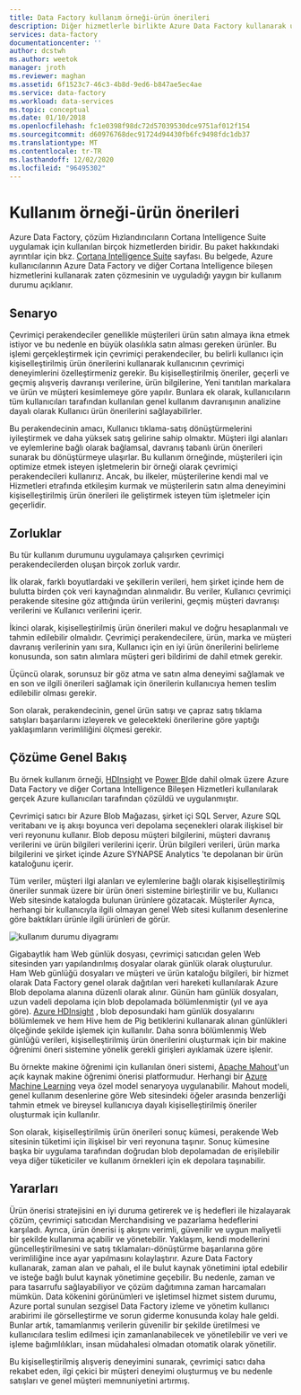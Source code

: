 ```yaml
---
title: Data Factory kullanım örneği-ürün önerileri
description: Diğer hizmetlerle birlikte Azure Data Factory kullanarak uygulanan kullanım durumu hakkında bilgi edinin.
services: data-factory
documentationcenter: ''
author: dcstwh
ms.author: weetok
manager: jroth
ms.reviewer: maghan
ms.assetid: 6f1523c7-46c3-4b8d-9ed6-b847ae5ec4ae
ms.service: data-factory
ms.workload: data-services
ms.topic: conceptual
ms.date: 01/10/2018
ms.openlocfilehash: fc1e0398f98dc72d57039530dce9751af012f154
ms.sourcegitcommit: d60976768dec91724d94430fb6fc9498fdc1db37
ms.translationtype: MT
ms.contentlocale: tr-TR
ms.lasthandoff: 12/02/2020
ms.locfileid: "96495302"
---
```

# <a name="use-case---product-recommendations"></a>Kullanım örneği-ürün önerileri
Azure Data Factory, çözüm Hızlandırıcıların Cortana Intelligence Suite uygulamak için kullanılan birçok hizmetlerden biridir.  Bu paket hakkındaki ayrıntılar için bkz. [Cortana Intelligence Suite](https://www.microsoft.com/cortanaanalytics) sayfası. Bu belgede, Azure kullanıcılarının Azure Data Factory ve diğer Cortana Intelligence bileşen hizmetlerini kullanarak zaten çözmesinin ve uyguladığı yaygın bir kullanım durumu açıklanır.

## <a name="scenario"></a>Senaryo
Çevrimiçi perakendeciler genellikle müşterileri ürün satın almaya ikna etmek istiyor ve bu nedenle en büyük olasılıkla satın alması gereken ürünler. Bu işlemi gerçekleştirmek için çevrimiçi perakendeciler, bu belirli kullanıcı için kişiselleştirilmiş ürün önerilerini kullanarak kullanıcının çevrimiçi deneyimlerini özelleştirmeniz gerekir. Bu kişiselleştirilmiş öneriler, geçerli ve geçmiş alışveriş davranışı verilerine, ürün bilgilerine, Yeni tanıtılan markalara ve ürün ve müşteri kesimlemeye göre yapılır.  Bunlara ek olarak, kullanıcıların tüm kullanıcıları tarafından kullanılan genel kullanım davranışının analizine dayalı olarak Kullanıcı ürün önerilerini sağlayabilirler.

Bu perakendecinin amacı, Kullanıcı tıklama-satış dönüştürmelerini iyileştirmek ve daha yüksek satış gelirine sahip olmaktır.  Müşteri ilgi alanları ve eylemlerine bağlı olarak bağlamsal, davranış tabanlı ürün önerileri sunarak bu dönüştürmeye ulaşırlar. Bu kullanım örneğinde, müşterileri için optimize etmek isteyen işletmelerin bir örneği olarak çevrimiçi perakendecileri kullanırız. Ancak, bu ilkeler, müşterilerine kendi mal ve Hizmetleri etrafında etkileşim kurmak ve müşterilerin satın alma deneyimini kişiselleştirilmiş ürün önerileri ile geliştirmek isteyen tüm işletmeler için geçerlidir.

## <a name="challenges"></a>Zorluklar
Bu tür kullanım durumunu uygulamaya çalışırken çevrimiçi perakendecilerden oluşan birçok zorluk vardır. 

İlk olarak, farklı boyutlardaki ve şekillerin verileri, hem şirket içinde hem de bulutta birden çok veri kaynağından alınmalıdır. Bu veriler, Kullanıcı çevrimiçi perakende sitesine göz attığında ürün verilerini, geçmiş müşteri davranışı verilerini ve Kullanıcı verilerini içerir. 

İkinci olarak, kişiselleştirilmiş ürün önerileri makul ve doğru hesaplanmalı ve tahmin edilebilir olmalıdır. Çevrimiçi perakendecilere, ürün, marka ve müşteri davranış verilerinin yanı sıra, Kullanıcı için en iyi ürün önerilerini belirleme konusunda, son satın alımlara müşteri geri bildirimi de dahil etmek gerekir. 

Üçüncü olarak, sorunsuz bir göz atma ve satın alma deneyimi sağlamak ve en son ve ilgili önerileri sağlamak için önerilerin kullanıcıya hemen teslim edilebilir olması gerekir. 

Son olarak, perakendecinin, genel ürün satışı ve çapraz satış tıklama satışları başarılarını izleyerek ve gelecekteki önerilerine göre yaptığı yaklaşımların verimliliğini ölçmesi gerekir.

## <a name="solution-overview"></a>Çözüme Genel Bakış
Bu örnek kullanım örneği, [HDInsight](https://azure.microsoft.com/services/hdinsight/) ve [Power BI](https://powerbi.microsoft.com/)de dahil olmak üzere Azure Data Factory ve diğer Cortana Intelligence Bileşen Hizmetleri kullanılarak gerçek Azure kullanıcıları tarafından çözüldü ve uygulanmıştır.

Çevrimiçi satıcı bir Azure Blob Mağazası, şirket içi SQL Server, Azure SQL veritabanı ve iş akışı boyunca veri depolama seçenekleri olarak ilişkisel bir veri reyonunu kullanır.  Blob deposu müşteri bilgilerini, müşteri davranış verilerini ve ürün bilgileri verilerini içerir. Ürün bilgileri verileri, ürün marka bilgilerini ve şirket içinde Azure SYNAPSE Analytics 'te depolanan bir ürün kataloğunu içerir. 

Tüm veriler, müşteri ilgi alanları ve eylemlerine bağlı olarak kişiselleştirilmiş öneriler sunmak üzere bir ürün öneri sistemine birleştirilir ve bu, Kullanıcı Web sitesinde katalogda bulunan ürünlere gözatacak. Müşteriler Ayrıca, herhangi bir kullanıcıyla ilgili olmayan genel Web sitesi kullanım desenlerine göre baktıkları ürünle ilgili ürünleri de görür.

![kullanım durumu diyagramı](./media/data-factory-product-reco-usecase/diagram-1.png)

Gigabaytlık ham Web günlük dosyası, çevrimiçi satıcıdan gelen Web sitesinden yarı yapılandırılmış dosyalar olarak günlük olarak oluşturulur. Ham Web günlüğü dosyaları ve müşteri ve ürün kataloğu bilgileri, bir hizmet olarak Data Factory genel olarak dağıtılan veri hareketi kullanılarak Azure Blob depolama alanına düzenli olarak alınır. Günün ham günlük dosyaları, uzun vadeli depolama için blob depolamada bölümlenmiştir (yıl ve aya göre).  [Azure HDInsight](https://azure.microsoft.com/services/hdinsight/) , blob deposundaki ham günlük dosyalarını bölümlemek ve hem Hive hem de Pig betiklerini kullanarak alınan günlükleri ölçeğinde şekilde işlemek için kullanılır. Daha sonra bölümlenmiş Web günlüğü verileri, kişiselleştirilmiş ürün önerilerini oluşturmak için bir makine öğrenimi öneri sistemine yönelik gerekli girişleri ayıklamak üzere işlenir.

Bu örnekte makine öğrenimi için kullanılan öneri sistemi, [Apache Mahout](https://mahout.apache.org/)'un açık kaynak makine öğrenimi önerisi platformudur.  Herhangi bir [Azure Machine Learning](https://azure.microsoft.com/services/machine-learning/) veya özel model senaryoya uygulanabilir.  Mahout modeli, genel kullanım desenlerine göre Web sitesindeki öğeler arasında benzerliği tahmin etmek ve bireysel kullanıcıya dayalı kişiselleştirilmiş öneriler oluşturmak için kullanılır.

Son olarak, kişiselleştirilmiş ürün önerileri sonuç kümesi, perakende Web sitesinin tüketimi için ilişkisel bir veri reyonuna taşınır.  Sonuç kümesine başka bir uygulama tarafından doğrudan blob depolamadan de erişilebilir veya diğer tüketiciler ve kullanım örnekleri için ek depolara taşınabilir.

## <a name="benefits"></a>Yararları
Ürün önerisi stratejisini en iyi duruma getirerek ve iş hedefleri ile hizalayarak çözüm, çevrimiçi satıcıdan Merchandising ve pazarlama hedeflerini karşıladı. Ayrıca, ürün önerisi iş akışını verimli, güvenilir ve uygun maliyetli bir şekilde kullanıma açabilir ve yönetebilir. Yaklaşım, kendi modellerini güncelleştirilmesini ve satış tıklamaları-dönüştürme başarılarına göre verimliliğine ince ayar yapılmasını kolaylaştırır. Azure Data Factory kullanarak, zaman alan ve pahalı, el ile bulut kaynak yönetimini iptal edebilir ve isteğe bağlı bulut kaynak yönetimine geçebilir. Bu nedenle, zaman ve para tasarrufu sağlayabiliyor ve çözüm dağıtımına zaman harcamaları mümkün. Data kökenini görünümleri ve işletimsel hizmet sistem durumu, Azure portal sunulan sezgisel Data Factory izleme ve yönetim kullanıcı arabirimi ile görselleştirme ve sorun giderme konusunda kolay hale geldi. Bunlar artık, tamamlanmış verilerin güvenilir bir şekilde üretilmesi ve kullanıcılara teslim edilmesi için zamanlanabilecek ve yönetilebilir ve veri ve işleme bağımlılıkları, insan müdahalesi olmadan otomatik olarak yönetilir.

Bu kişiselleştirilmiş alışveriş deneyimini sunarak, çevrimiçi satıcı daha rekabet eden, ilgi çekici bir müşteri deneyimi oluşturmuş ve bu nedenle satışları ve genel müşteri memnuniyetini artırmış.

